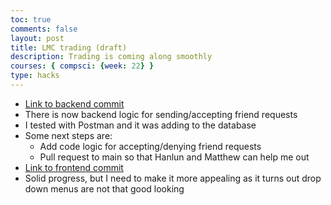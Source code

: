 ```yaml
---
toc: true
comments: false
layout: post
title: LMC trading (draft)
description: Trading is coming along smoothly
courses: { compsci: {week: 22} }
type: hacks
---
```


- <a href="https://github.com/trevorhuang1/lmc-backend/commit/eeeb3bfbfd739c914334dc9e09bdf0384659e673">Link to backend commit</a>
- There is now backend logic for sending/accepting friend requests
- I tested with Postman and it was adding to the database
- Some next steps are:
    - Add code logic for accepting/denying friend requests
    - Pull request to main so that Hanlun and Matthew can help me out
- <a href="https://github.com/trevorhuang1/lmc-frontend/commit/af0e4549025f89f7fe2de8e952acc9c4bf8074bb">Link to frontend commit</a>
- Solid progress, but I need to make it more appealing as it turns out drop down menus are not that good looking
